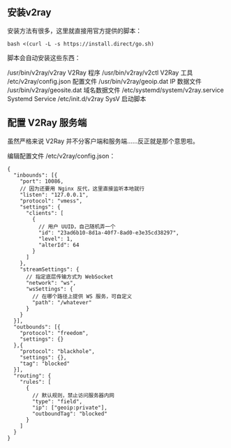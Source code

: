 ## 安装v2ray

安装方法有很多，这里就直接用官方提供的脚本：

```
bash <(curl -L -s https://install.direct/go.sh)
```

脚本会自动安装这些东西：

/usr/bin/v2ray/v2ray V2Ray 程序
/usr/bin/v2ray/v2ctl V2Ray 工具
/etc/v2ray/config.json 配置文件
/usr/bin/v2ray/geoip.dat IP 数据文件
/usr/bin/v2ray/geosite.dat 域名数据文件
/etc/systemd/system/v2ray.service Systemd Service
/etc/init.d/v2ray SysV 启动脚本

## 配置 V2Ray 服务端

虽然严格来说 V2Ray 并不分客户端和服务端……反正就是那个意思啦。

编辑配置文件 /etc/v2ray/config.json：

```
{
  "inbounds": [{
    "port": 10086,
    // 因为还要用 Nginx 反代，这里直接监听本地就行
    "listen": "127.0.0.1",
    "protocol": "vmess",
    "settings": {
      "clients": [
        {
          // 用户 UUID，自己随机弄一个
          "id": "23ad6b10-8d1a-40f7-8ad0-e3e35cd38297",
          "level": 1,
          "alterId": 64
        }
      ]
    },
    "streamSettings": {
      // 指定底层传输方式为 WebSocket
      "network": "ws",
      "wsSettings": {
        // 在哪个路径上提供 WS 服务，可自定义
        "path": "/whatever"
      }
    }
  }],
  "outbounds": [{
    "protocol": "freedom",
    "settings": {}
  },{
    "protocol": "blackhole",
    "settings": {},
    "tag": "blocked"
  }],
  "routing": {
    "rules": [
      {
        // 默认规则，禁止访问服务器内网
        "type": "field",
        "ip": ["geoip:private"],
        "outboundTag": "blocked"
      }
    ]
  }
}
```